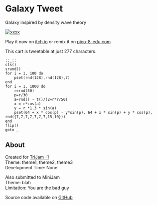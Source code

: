 # Galaxy Tweet
Galaxy inspired by density wave theory


[![xxxx]()](https://minimechmedia.itch.io/galaxy-tweet)


Play it now on [itch.io](https://minimechmedia.itch.io/galaxy-tweet) or remix it on [pico-8-edu.com](https://www.pico-8-edu.com/?c=Y2xzKDcp&g=w-w-w-w1HQHw-w2Xw-w3Xw-w2HQH)


This cart is tweetable at just 277 characters.

<pre><code>::_::
cls()
srand()
for i = 1, 100 do
	pset(rnd(128),rnd(128),7)
end
for i = 1, 1800 do
	r=rnd(50)
	p=r/30
	a=rnd() - t()/(2+r*r/50)
	x = r*cos(a)
	y = r *1.3 * sin(a)
	pset(64 + x * cos(p) - y*sin(p), 64 + x * sin(p) + y * cos(p), rnd({7,7,7,7,7,7,7,15,10}))
end
flip()
goto _</code></pre>





## About
Created for [TriJam -1](https://itch.io/jam/trijam--1/entries)  
Theme: theme1, theme2, theme3  
Development Time: None  

Also submitted to MiniJam  
Theme: blah  
Limitation: You are the bad guy  




Source code available on [GitHub](https://github.com/CaterpillarGames/pico8-games/tree/master/carts/galaxy-tweet)

